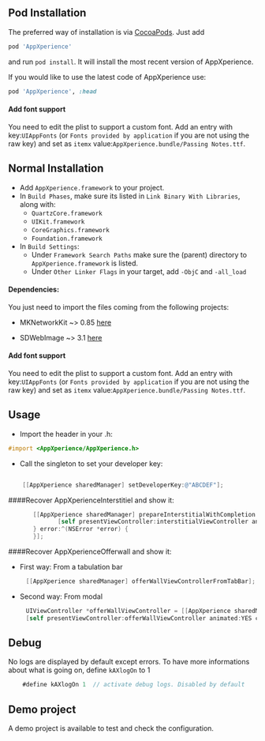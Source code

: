 ## Pod Installation

The preferred way of installation is via [CocoaPods](http://cocoapods.org). Just add

``` ruby
pod 'AppXperience'
```
and run `pod install`. It will install the most recent version of AppXperience.

If you would like to use the latest code of AppXperience use:

``` ruby
pod 'AppXperience', :head
```
#### Add font support
You need to edit the plist to support a custom font. Add an entry with key:`UIAppFonts` (or `Fonts provided by application` if you are not using the raw key) and set as `itemx` value:`AppXperience.bundle/Passing Notes.ttf`.

## Normal Installation
- Add `AppXperience.framework` to your project.
- In `Build Phases`, make sure its listed in `Link Binary With Libraries`, along with:
  - `QuartzCore.framework`
  - `UIKit.framework`
  - `CoreGraphics.framework`
  - `Foundation.framework`
- In `Build Settings`:
  - Under `Framework Search Paths` make sure the (parent) directory to `AppXperience.framework` is listed.
  - Under `Other Linker Flags` in your target, add `-ObjC` and `-all_load`

#### Dependencies:

You just need to import the files coming from the following projects:
 - MKNetworkKit ~> 0.85
   [here](https://github.com/MugunthKumar/MKNetworkKit)

 - SDWebImage ~> 3.1
   [here](https://github.com/rs/SDWebImage)

#### Add font support
You need to edit the plist to support a custom font. Add an entry with key:`UIAppFonts` (or `Fonts provided by application` if you are not using the raw key) and set as `itemx` value:`AppXperience.bundle/Passing Notes.ttf`.

## Usage

- Import the header in your .h:
``` objective-c
#import <AppXperience/AppXperience.h>
```

- Call the singleton to set your developer key:
``` objective-c

	[[AppXperience sharedManager] setDeveloperKey:@"ABCDEF"];
```

####Recover AppXperienceInterstitiel and show it:

``` objective-c
       [[AppXperience sharedManager] prepareInterstitialWithCompletion:^(UIViewController *interstitialViewController) {
              [self presentViewController:interstitialViewController animated:YES completion:nil];
       } error:^(NSError *error) {
       }];
```

####Recover AppXperienceOfferwall and show it:

- First way: From a tabulation bar

``` objective-c
     [[AppXperience sharedManager] offerWallViewControllerFromTabBar];
```

- Second way: From modal

``` objective-c
     UIViewController *offerWallViewController = [[AppXperience sharedManager] offerWallViewControllerFromModal];
     [self presentViewController:offerWallViewController animated:YES completion:nil];
```

## Debug
No logs are displayed by default except errors.
To have more informations about what is going on, define `kAXlogOn` to 1
``` objective-c
	#define kAXlogOn 1	// activate debug logs. Disabled by default
```

## Demo project
A demo project is available to test and check the configuration.